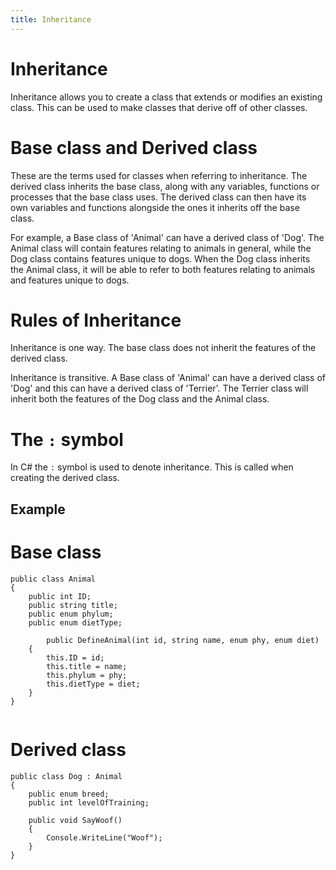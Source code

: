 ```yaml
---
title: Inheritance
---
```


# Inheritance

Inheritance allows you to create a class that extends or modifies an existing class. This can be used to make classes that derive off of other classes.

# Base class and Derived class

These are the terms used for classes when referring to inheritance. The derived class inherits the base class, along with any variables, functions or processes that the base class uses. The derived class can then have its own variables and functions alongside the ones it inherits off the base class.

For example, a Base class of 'Animal' can have a derived class of 'Dog'. The Animal class will contain features relating to animals in general, while the Dog class contains features unique to dogs. When the Dog class inherits the Animal class, it will be able to refer to both features relating to animals and features unique to dogs.

# Rules of Inheritance

Inheritance is one way. The base class does not inherit the features of the derived class.

Inheritance is transitive. A Base class of 'Animal' can have a derived class of 'Dog' and this can have a derived class of 'Terrier'. The Terrier class will inherit both the features of the Dog class and the Animal class.

# The `:` symbol

In C# the `:` symbol is used to denote inheritance. This is called when creating the derived class.

## Example

# Base class
```
public class Animal
{
	public int ID;
	public string title;
	public enum phylum;
	public enum dietType;
	
	    public DefineAnimal(int id, string name, enum phy, enum diet)
    {
        this.ID = id;
        this.title = name;
        this.phylum = phy;
        this.dietType = diet;
    }
}
	
```

# Derived class
```
public class Dog : Animal
{
	public enum breed;
	public int levelOfTraining;
	
	public void SayWoof()
	{
		Console.WriteLine("Woof");
	}
}
```

<!--- To do -  Constructor rules, Abstract,	Sealing derived classes--->
